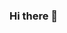 ### Hi there 👋

<!--
-ChangSu Nam
-Columbia University in the City of New York, SEAS
-Expected graduation May 2023
-->
